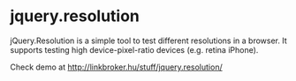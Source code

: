 jquery.resolution
=================

jQuery.Resolution is a simple tool to test different resolutions in a browser. It supports testing high device-pixel-ratio devices (e.g. retina iPhone). 

Check demo at http://linkbroker.hu/stuff/jquery.resolution/
